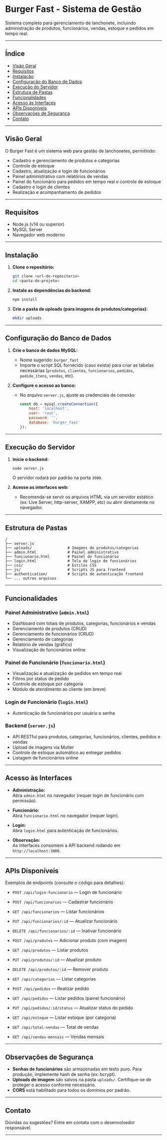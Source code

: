
# Burger Fast - Sistema de Gestão

Sistema completo para gerenciamento de lanchonete, incluindo administração de produtos, funcionários, vendas, estoque e pedidos em tempo real.

---

## Índice

- [Visão Geral](#visão-geral)
- [Requisitos](#requisitos)
- [Instalação](#instalação)
- [Configuração do Banco de Dados](#configuração-do-banco-de-dados)
- [Execução do Servidor](#execução-do-servidor)
- [Estrutura de Pastas](#estrutura-de-pastas)
- [Funcionalidades](#funcionalidades)
- [Acesso às Interfaces](#acesso-às-interfaces)
- [APIs Disponíveis](#apis-disponíveis)
- [Observações de Segurança](#observações-de-segurança)
- [Contato](#contato)

---

## Visão Geral

O Burger Fast é um sistema web para gestão de lanchonetes, permitindo:

- Cadastro e gerenciamento de produtos e categorias
- Controle de estoque
- Cadastro, atualização e login de funcionários
- Painel administrativo com relatórios de vendas
- Painel do funcionário para pedidos em tempo real e controle de estoque
- Cadastro e login de clientes
- Realização e acompanhamento de pedidos

---

## Requisitos

- Node.js (v14 ou superior)
- MySQL Server
- Navegador web moderno

---

## Instalação

1. **Clone o repositório:**
   ```bash
   git clone <url-do-repositorio>
   cd <pasta-do-projeto>
   ```

2. **Instale as dependências do backend:**
   ```bash
   npm install
   ```

3. **Crie a pasta de uploads (para imagens de produtos/categorias):**
   ```bash
   mkdir uploads
   ```

---

## Configuração do Banco de Dados

1. **Crie o banco de dados MySQL:**
   - Nome sugerido: `burger_fast`
   - Importe o script SQL fornecido (caso exista) para criar as tabelas necessárias (`produtos`, `clientes`, `funcionarios`, `pedidos`, `pedido_itens`, `vendas`, etc).

2. **Configure o acesso ao banco:**
   - No arquivo `server.js`, ajuste as credenciais de conexão:
     ```js
     const db = mysql.createConnection({
         host: 'localhost',
         user: 'root',
         password: '',
         database: 'burger_fast'
     });
     ```

---

## Execução do Servidor

1. **Inicie o backend:**
   ```bash
   node server.js
   ```
   O servidor rodará por padrão na porta `3000`.

2. **Acesse as interfaces web:**
   - Recomenda-se servir os arquivos HTML via um servidor estático (ex: Live Server, http-server, XAMPP, etc) ou abrir diretamente no navegador.

---

## Estrutura de Pastas

```
/
├── server.js
├── uploads/                # Imagens de produtos/categorias
├── admin.html              # Painel administrativo
├── funcionario.html        # Painel do funcionário
├── login.html              # Tela de login de funcionários
├── css/                    # Estilos CSS
├── js/                     # Scripts JS para frontend
├── authentication/         # Scripts de autenticação frontend
└── ... outros arquivos
```

---

## Funcionalidades

### Painel Administrativo (`admin.html`)
- Dashboard com totais de produtos, categorias, funcionários e vendas
- Gerenciamento de produtos (CRUD)
- Gerenciamento de funcionários (CRUD)
- Gerenciamento de categorias
- Relatório de vendas (gráfico)
- Visualização de funcionários online

### Painel do Funcionário (`funcionario.html`)
- Visualização e atualização de pedidos em tempo real
- Filtros por status de pedido
- Controle de estoque por categoria
- Módulo de atendimento ao cliente (em breve)

### Login de Funcionário (`login.html`)
- Autenticação de funcionários por usuário e senha

### Backend (`server.js`)
- API RESTful para produtos, categorias, funcionários, clientes, pedidos e vendas
- Upload de imagens via Multer
- Controle de estoque automático ao entregar pedidos
- Listagem de funcionários online

---

## Acesso às Interfaces

- **Administração:**  
  Abra `admin.html` no navegador (requer login de funcionário com permissão).

- **Funcionário:**  
  Abra `funcionario.html` no navegador (requer login).

- **Login:**  
  Abra `login.html` para autenticação de funcionários.

- **Observação:**  
  As interfaces consomem a API backend rodando em `http://localhost:3000`.

---

## APIs Disponíveis

Exemplos de endpoints (consulte o código para detalhes):

- `POST /api/login-funcionario` — Login de funcionário
- `POST /api/funcionarios` — Cadastrar funcionário
- `GET /api/funcionarios` — Listar funcionários
- `PUT /api/funcionarios/:id` — Atualizar funcionário
- `DELETE /api/funcionarios/:id` — Inativar funcionário

- `POST /api/produtos` — Adicionar produto (com imagem)
- `GET /api/produtos` — Listar produtos
- `PUT /api/produtos/:id` — Atualizar produto
- `DELETE /api/produtos/:id` — Remover produto

- `GET /api/categorias` — Listar categorias
- `POST /api/pedidos` — Realizar pedido
- `GET /api/pedidos` — Listar pedidos (painel funcionário)
- `PUT /api/pedidos/:id/status` — Atualizar status do pedido

- `GET /api/estoque` — Listar estoque (por categoria)
- `GET /api/total-vendas` — Total de vendas
- `GET /api/vendas-mensais` — Vendas mensais

---

## Observações de Segurança

- **Senhas de funcionários** são armazenadas em texto puro. Para produção, implemente hash de senha (ex: bcrypt).
- **Uploads de imagem** são salvos na pasta `uploads/`. Certifique-se de proteger o acesso conforme necessário.
- **CORS** está habilitado para todos os domínios por padrão.

---

## Contato

Dúvidas ou sugestões? Entre em contato com o desenvolvedor responsável.

---
